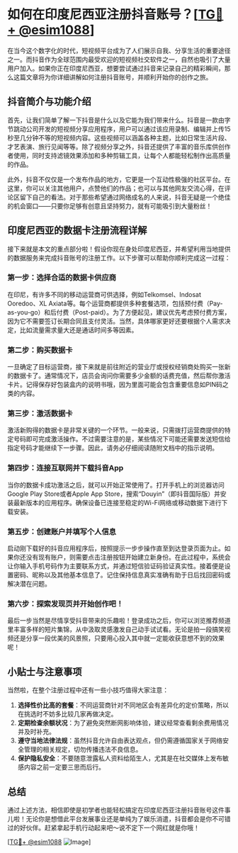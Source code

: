 # 如何在印度尼西亚注册抖音账号？[[TG💪+ @esim1088](https://t.me/s/esim1088)]

在当今这个数字化的时代，短视频平台成为了人们展示自我、分享生活的重要途径之一。而抖音作为全球范围内最受欢迎的短视频社交软件之一，自然也吸引了大量用户加入。如果你正在印度尼西亚，想要尝试通过抖音来记录自己的精彩瞬间，那么这篇文章将为你详细讲解如何注册抖音账号，并顺利开始你的创作之旅。

## 抖音简介与功能介绍

首先，让我们简单了解一下抖音是什么以及它能为我们带来什么。抖音是一款由字节跳动公司开发的短视频分享应用程序，用户可以通过该应用录制、编辑并上传15秒至几分钟不等的短视频内容。这些视频可以涵盖各种主题，比如日常生活片段、才艺表演、旅行见闻等等。除了视频分享之外，抖音还提供了丰富的音乐库供创作者使用，同时支持滤镜效果添加和多种剪辑工具，让每个人都能轻松制作出高质量的作品。

此外，抖音不仅仅是一个发布作品的地方，它更是一个互动性极强的社区平台。在这里，你可以关注其他用户，点赞他们的作品；也可以与其他网友交流心得，在评论区留下自己的看法。对于那些希望通过网络成名的人来说，抖音无疑是一个绝佳的机会窗口——只要你足够有创意且坚持努力，就有可能吸引到大量粉丝！

## 印度尼西亚的数据卡注册流程详解

接下来就是本文的重点部分啦！假设你现在身处印度尼西亚，并希望利用当地提供的数据服务来完成抖音账号的注册工作。以下步骤可以帮助你顺利完成这一过程：

### 第一步：选择合适的数据卡供应商
在印尼，有许多不同的移动运营商可供选择，例如Telkomsel、Indosat Ooredoo、XL Axiata等。每个运营商都提供多种套餐选项，包括预付费（Pay-as-you-go）和后付费（Post-paid）。为了方便起见，建议优先考虑预付费方案，因为它不需要签订长期合同且支付灵活。当然，具体哪家更好还要根据个人需求决定，比如流量需求量大还是通话时间多等因素。

### 第二步：购买数据卡
一旦确定了目标运营商，接下来就是前往附近的营业厅或授权经销商处购买一张新的数据卡了。通常情况下，店员会询问你需要多少金额的话费充值，然后帮你激活卡片。记得保存好包装盒内的说明书哦，因为里面可能会包含重要信息如PIN码之类的内容。

### 第三步：激活数据卡
激活新购得的数据卡是非常关键的一个环节。一般来说，只需拨打运营商提供的特定号码即可完成激活操作。不过需要注意的是，某些情况下可能还需要发送短信给指定号码才能继续下一步骤。因此，请务必仔细阅读随附文档中的指示说明。

### 第四步：连接互联网并下载抖音App
当你的数据卡成功激活之后，就可以开始正常使用了。打开手机上的浏览器访问Google Play Store或者Apple App Store，搜索“Douyin”（即抖音国际版）并安装最新版本的应用程序。确保设备已连接至稳定的Wi-Fi网络或移动数据下进行下载安装。

### 第五步：创建账户并填写个人信息
启动刚下载好的抖音应用程序后，按照提示一步步操作直至到达登录页面为止。如果你还没有现有账户，则需要点击注册按钮开始建立新身份。在此过程中，系统会让你输入手机号码作为主要联系方式，并通过短信验证码验证真实性。接着便是设置密码、昵称以及其他基本信息了。记住保持信息真实准确有助于日后找回密码或解决潜在问题。

### 第六步：探索发现页并开始创作吧！
最后一步当然是尽情享受抖音带来的乐趣啦！登录成功之后，你可以浏览推荐频道里丰富多样的短片集锦，从中汲取灵感激发自己动手试试看。无论是拍一段搞笑视频还是分享一段优美的风景照，只要用心投入其中就一定能收获意想不到的效果呢！

## 小贴士与注意事项

当然啦，在整个注册过程中还有一些小技巧值得大家注意：

1. **选择性价比高的套餐**：不同运营商针对不同地区会有差异化的定价策略，所以在挑选时不妨多比较几家再做决定。
2. **定期检查余额状况**：为了避免突然断网影响体验，建议经常查看剩余费用情况并及时补充。
3. **遵守当地法律法规**：虽然抖音允许自由表达观点，但仍需遵循国家关于网络安全管理的相关规定，切勿传播违法不良信息。
4. **保护隐私安全**：不要随意泄露私人资料给陌生人，尤其是在社交媒体上发布敏感内容之前一定要三思而后行。

## 总结

通过上述方法，相信即使是初学者也能轻松搞定在印度尼西亚注册抖音账号这件事儿啦！无论你是想借此平台发展事业还是单纯为了娱乐消遣，抖音都会是你不可错过的好伙伴。赶紧拿起手机行动起来吧～说不定下一个网红就是你哦！

[[TG💪+ @esim1088](https://t.me/s/esim1088) ![Image](https://i.postimg.cc/4NQfJmqS/Snipaste-2025-05-13-00-14-12.png)]